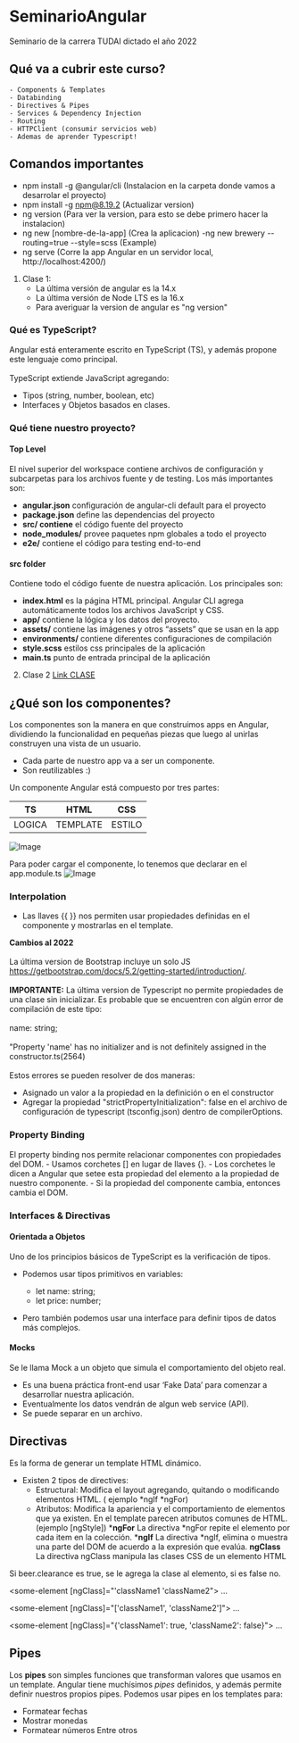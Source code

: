 # SeminarioAngular
Seminario de la carrera TUDAI dictado el año 2022

## Qué va a cubrir este curso?
    - Components & Templates
    - Databinding
    - Directives & Pipes
    - Services & Dependency Injection
    - Routing
    - HTTPClient (consumir servicios web)
    - Ademas de aprender Typescript!

## Comandos importantes
- npm install -g @angular/cli (Instalacion en la carpeta donde vamos a desarrolar el proyecto)
- npm install -g npm@8.19.2 (Actualizar version)
- ng version (Para ver la version, para esto se debe primero hacer la instalacion)
-  ng new [nombre-de-la-app] (Crea la aplicacion)
    -ng new brewery --routing=true --style=scss (Example)
- ng serve (Corre la app Angular en un servidor local, http://localhost:4200/)

1. Clase 1:
    - La última versión de angular es la 14.x
    - La última versión de Node LTS es la 16.x
    - Para averiguar la version de angular es  "ng version"

### Qué es TypeScript?
Angular está enteramente escrito en TypeScript (TS), y además propone este lenguaje como principal.
<br></br>
TypeScript extiende JavaScript agregando:
- Tipos (string, number, boolean, etc)
- Interfaces y Objetos basados en clases.


### Qué tiene nuestro proyecto?
#### Top Level
El nivel superior del workspace contiene archivos de configuración y subcarpetas para los archivos fuente y de testing. Los más importantes son:
- **angular.json** configuración de angular-cli default para el proyecto
- **package.json** define las dependencias del proyecto
- **src/ contiene** el código fuente del proyecto
- **node_modules/** provee paquetes npm globales a todo el proyecto
- **e2e/** contiene el código para testing end-to-end

#### src folder
Contiene todo el código fuente de nuestra aplicación. Los principales son:
- **index.html** es la página HTML principal. Angular CLI agrega automáticamente todos los archivos JavaScript y CSS.
- **app/** contiene la lógica y los datos del proyecto.
- **assets/** contiene las imágenes y otros “assets” que se usan en la app
- **environments/** contiene diferentes configuraciones de compilación
- **style.scss** estilos css principales de la aplicación
- **main.ts** punto de entrada principal de la aplicación

2. Clase 2
[Link CLASE](https://youtu.be/fO74AMjx2fk)

## ¿Qué son los componentes?
Los componentes son la manera en que construimos apps en Angular, dividiendo la funcionalidad en pequeñas piezas que luego al unirlas construyen una vista de un usuario.
- Cada parte de nuestro app va a ser un componente.
- Son reutilizables :) 

Un componente Angular está compuesto por tres partes:

| TS | HTML | CSS |
|--|--|--|
| LOGICA | TEMPLATE | ESTILO |

![Image](https://codigoonclick.com/wp-content/uploads/2018/03/conoce-angular-componentes.png)

Para poder cargar el componente, lo tenemos que declarar en el app.module.ts
![Image](https://media.geeksforgeeks.org/wp-content/uploads/20200423180639/gfg_entrycomponent_1.png)

### Interpolation
- Las llaves {{ }} nos permiten usar propiedades definidas en el componente y mostrarlas en el template.

**Cambios al 2022**
<br></br>
La última version de Bootstrap incluye un solo JS <https://getbootstrap.com/docs/5.2/getting-started/introduction/>.
<br></br>
**IMPORTANTE:** La última version de Typescript no permite propiedades de una clase sin inicializar. Es probable que se encuentren con algún error de compilación de este tipo: 
<br></br>
name: string;
<br></br>
"Property 'name' has no initializer and is not definitely assigned in the constructor.ts(2564)
<br></br>
Estos errores se pueden resolver de dos maneras:
   - Asignado un valor a la propiedad en la definición o en el constructor
   - Agregar la propiedad "strictPropertyInitialization": false  en el archivo de configuración de typescript (tsconfig.json) dentro de compilerOptions.

### Property Binding
El property binding nos permite relacionar componentes con propiedades del DOM.
    - Usamos corchetes [] en lugar de llaves {}.
    - Los corchetes le dicen a Angular que setee esta propiedad del elemento a la propiedad de nuestro componente.
    - Si la propiedad del componente cambia, entonces cambia el DOM.

### Interfaces & Directivas

#### Orientada a Objetos
Uno de los principios básicos de TypeScript es la verificación de tipos.
- Podemos usar tipos primitivos en variables:
    - let name: string;
    - let price: number;

- Pero también podemos usar una interface para definir tipos de datos más complejos.

#### Mocks
Se le llama Mock a un objeto que simula el comportamiento del objeto real.
- Es una buena práctica front-end usar ‘Fake Data’ para comenzar a desarrollar nuestra aplicación.
- Eventualmente los datos vendrán de algun web service (API).
- Se puede separar en un archivo. 

## Directivas
Es la forma de generar un template HTML dinámico.
- Existen 2 tipos de directives:
    - Estructural: Modifica el layout agregando, quitando o modificando elementos HTML. ( ejemplo *ngIf *ngFor)
    - Atributos: Modifica la apariencia y el comportamiento de elementos que ya existen. En el template parecen atributos comunes de HTML. (ejemplo [ngStyle])
***ngFor** La directiva *ngFor repite el elemento por cada item en la colección.
***ngIf** La directiva *ngIf, elimina o muestra una parte del DOM de acuerdo a la expresión que evalúa.
**ngClass** La directiva ngClass manipula las clases CSS de un elemento HTML
        <tr *ngFor="let producto of productos" [ngClas]="{'clearence': beer.clearence}">
Si beer.clearance es true, se le agrega la clase al elemento, si es false no.

<some-element [ngClass]="'className1 'className2">
…
</some-element>

<some-element [ngClass]="['className1', 'className2']">
…
</some-element>

<some-element [ngClass]="{'className1': true, 'className2': false}">
…
</some-element>

## Pipes
Los **pipes** son simples funciones que transforman valores que usamos en un template.
Angular tiene muchísimos *pipes* definidos, y además permite definir nuestros propios pipes.
Podemos usar pipes en los templates para:
- Formatear fechas
- Mostrar monedas
- Formatear números
Entre otros




